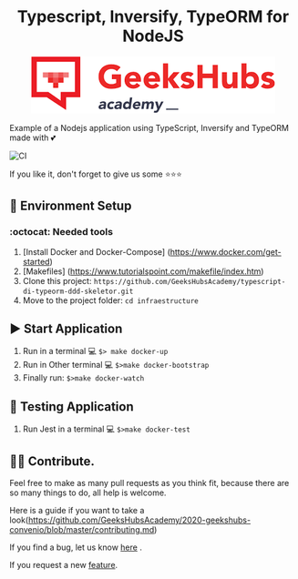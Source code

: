 <h1 align="center">
  Typescript, Inversify, TypeORM for NodeJS
</h1>

<p align="center">
    <img src="https://github.com/GeeksHubsAcademy/2020-geekshubs-media/blob/master/image/logo.png">	
</p>

Example of a Nodejs application using TypeScript, Inversify and  TypeORM made with :two_hearts:

![CI](https://github.com/GeeksHubsAcademy/typescript-di-typeorm-ddd-skeletor/workflows/CI/badge.svg?branch=master)

If you like it, don't forget to give us some :star::star::star:


## 🚀 Environment Setup

### :octocat: Needed tools

1. [Install Docker and Docker-Compose] (https://www.docker.com/get-started)
2. [Makefiles] (https://www.tutorialspoint.com/makefile/index.htm) 
2. Clone this project: `https://github.com/GeeksHubsAcademy/typescript-di-typeorm-ddd-skeletor.git`
3. Move to the project folder: `cd infraestructure`

## :arrow_forward: Start Application
1. Run in a terminal :computer: `$> make docker-up`
2. Run in Other terminal :computer: `$>make docker-bootstrap` 
3. Finally run: `$>make docker-watch`

## :battery: Testing Application
1. Run Jest in a terminal :computer: `$>make docker-test`

## :superhero_woman: Contribute.
Feel free to make as many pull requests as you think fit, because there are so many things to do, all help is welcome.

Here is a guide if you want to take a look(https://github.com/GeeksHubsAcademy/2020-geekshubs-convenio/blob/master/contributing.md)

If you find a bug, let us know <a href="https://github.com/GeeksHubsAcademy/typescript-di-typeorm-ddd-skeletor/issues">here</a> .

If you request a new  <a href ="https://github.com/GeeksHubsAcademy/typescript-di-typeorm-ddd-skeletor/issues"> feature</a>.
